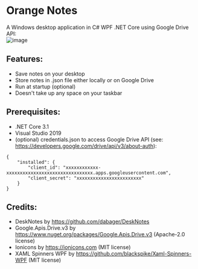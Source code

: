 # Orange Notes
A Windows desktop application in C# WPF .NET Core using Google Drive API:<br/>![image](https://user-images.githubusercontent.com/62397363/87773147-04e8d600-c823-11ea-99ea-fb0ab7e21323.png)

## Features:
- Save notes on your desktop
- Store notes in .json file either locally or on Google Drive
- Run at startup (optional)
- Doesn't take up any space on your taskbar

## Prerequisites:
- .NET Core 3.1
- Visual Studio 2019
- (optional) credentials.json to access Google Drive API (see: https://developers.google.com/drive/api/v3/about-auth):
```
{
    "installed": {
        "client_id": "xxxxxxxxxxxx-xxxxxxxxxxxxxxxxxxxxxxxxxxxxxxxx.apps.googleusercontent.com",
        "client_secret": "xxxxxxxxxxxxxxxxxxxxxxxx"
    }
}
```

## Credits:
- DeskNotes by https://github.com/dabager/DeskNotes
- Google.Apis.Drive.v3 by https://www.nuget.org/packages/Google.Apis.Drive.v3 (Apache-2.0 license)
- Ionicons by https://ionicons.com (MIT license)
- XAML Spinners WPF by https://github.com/blackspike/Xaml-Spinners-WPF (MIT license)
